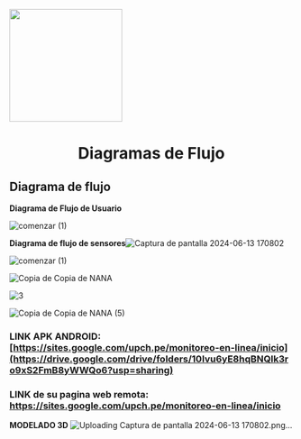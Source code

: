 <p align="left">
  <img src="https://semanadelcannabis.cayetano.edu.pe/assets/img/logo-upch.png" width="200">
  <h1 align="center">Diagramas de Flujo</h1>
</p>





## Diagrama de flujo

**Diagrama de Flujo de Usuario**

![comenzar (1)](https://github.com/lucero-zamora/Grupo3-FdD/assets/165912612/eb9059e1-a847-44c4-aef1-15ed81dab68c)

**Diagrama de flujo de sensores**![Captura de pantalla 2024-06-13 170802](https://github.com/lucero-zamora/Grupo3-FdD/assets/165616361/eae0e4d4-81fe-4337-b10c-b6ddfa176f97)


![comenzar (1)](https://github.com/lucero-zamora/Grupo3-FdD/assets/165912612/eb9059e1-a847-44c4-aef1-15ed81dab68c)


![Copia de Copia de NANA](https://github.com/lucero-zamora/Grupo3-FdD/assets/166184502/4a44145c-f542-4b70-b9d1-276f64982176)


![3](https://github.com/lucero-zamora/Grupo3-FdD/assets/166184502/03086b76-7ab3-4146-af69-e0f73987c60f)

![Copia de Copia de NANA (5)](https://github.com/lucero-zamora/Grupo3-FdD/assets/166184502/da4858d8-0dca-4ba8-a78f-9f79d2abc172)


### LINK APK ANDROID: [https://sites.google.com/upch.pe/monitoreo-en-linea/inicio](https://drive.google.com/drive/folders/10Ivu6yE8hqBNQlk3ro9xS2FmB8yWWQo6?usp=sharing)
### LINK de su pagina web remota: https://sites.google.com/upch.pe/monitoreo-en-linea/inicio



**MODELADO 3D**
![Uploading Captura de pantalla 2024-06-13 170802.png…]()
